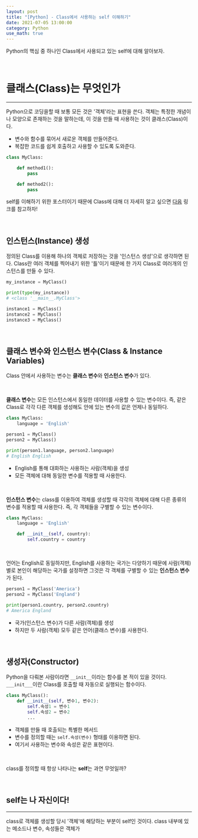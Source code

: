 ```yaml
---
layout: post
title: "[Python] - Class에서 사용하는 self 이해하기"
date: 2021-07-05 13:00:00
category: Python
use_math: true
---
```


Python의 핵심 중 하나인 Class에서 사용되고 있는 self에 대해 알아보자.

<br>

# 클래스(Class)는 무엇인가
<hr>

Python으로 코딩을할 때 보통 모든 것은 '객체'라는 표현을 쓴다. 객체는 특정한 개념이나 모양으로 존재하는 것을 말하는데, 이 것을 만들 때 사용하는 것이 클래스(Class)이다.
    
- 변수와 함수를 묶어서 새로운 객체를 만들어준다.
- 복잡한 코드를 쉽게 호출하고 사용할 수 있도록 도와준다.

```python
class MyClass:

    def method1():
        pass

    def method2():
        pass
```

self를 이해하기 위한 포스터이기 때문에 Class에 대해 더 자세히 알고 싶으면 [다음](https://blog.naver.com/PostView.nhn?blogId=kids_power&logNo=221908169295&categoryNo=54&parentCategoryNo=32) 링크를 참고하자!

<br>

## 인스턴스(Instance) 생성
정의된 Class를 이용해 하나의 객체로 저장하는 것을 '인스턴스 생성'으로 생각하면 된다. Class란 여러 객체를 찍어내기 위한 '틀'이기 때문에 한 가지 Class로 여러개의 인스턴스를 만들 수 있다.

```python
my_instance = MyClass()

print(type(my_instance))
# <class '__main__.MyClass'>

instance1 = MyClass()
instance2 = MyClass()
instance3 = MyClass()
```

<br>

## 클래스 변수와 인스턴스 변수(Class & Instance Variables)

Class 안에서 사용하는 변수는 **클래스 변수**와 **인스턴스 변수**가 있다.

<br>

**클래스 변수**는 모든 인스턴스에서 동일한 데이터를 사용할 수 있는 변수이다. 즉, 같은 Class로 각각 다른 객체를 생성해도 안에 있는 변수의 값은 언제나 동일하다.

```python
class MyClass:
    language = 'English'

person1 = MyClass()
person2 = MyClass()

print(person1.language, person2.language)
# English English
```
- English를 통해 대화하는 사용하는 사람(객체)을 생성
- 모든 객체에 대해 동일한 변수를 적용할 때 사용한다.

<br>

**인스턴스 변수**는 class를 이용하여 객체를 생성할 때 각각의 객체에 대해 다른 종류의 변수를 적용할 때 사용한다. 즉, 각 객체들을 구별할 수 있는 변수이다.

```python
class MyClass:
    language = 'English'

    def __init__(self, country):
        self.country = country
```

<br>

언어는 English로 동일하지만, English를 사용하는 국가는 다양하기 때문에 사람(객체)별로 본인이 해당하는 국가를 설정하면 그것은 각 객체를 구별할 수 있는 **인스턴스 변수**가 된다.

```python
person1 = MyClass('America')
person2 = MyClass('England')

print(person1.country, person2.country)
# America England
```
- 국가(인스턴스 변수)가 다른 사람(객체)를 생성
- 하지만 두 사람(객체) 모두 같은 언어(클래스 변수)를 사용한다.

<br>

## 생성자(Constructor)
Python을 다뤄본 사람이라면 ```__init__```이라는 함수를 본 적이 있을 것이다. ```___init___```이란 Class를 호출할 때 자동으로 실행되는 함수이다.

```python
class MyClass():
    def __init__(self, 변수1, 변수2):
        self.속성1 = 변수1
        self.속성2 = 변수2
        ...
```
- 객체를 만들 때 호출되는 특별한 메서드
- 변수를 정의할 때는 ```self.속성(변수)``` 형태를 이용하면 된다.
- 여기서 사용하는 변수와 속성은 같은 표현이다.

<br>

class를 정의할 때 항상 나타나는 **self**는 과연 무엇일까?

<br>

## self는 나 자신이다!
<hr>

class로 객체를 생성할 당시 '객체'에 해당하는 부분이 self인 것이다. class 내부에 있는 메소드나 변수, 속성들은 객체가 
